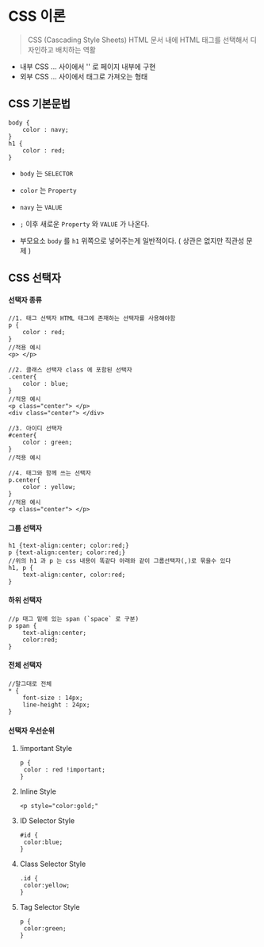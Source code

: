 # CSS 이론

> CSS (Cascading Style Sheets)
> HTML 문서 내에 HTML 태그를 선택해서 디자인하고 배치하는 역활

* 내부 CSS <head>...</head> 사이에서 '<style>...</style>' 로 페이지 내부에 구현
* 외부 CSS <head>...</head> 사이에서 <link> 태그로 가져오는 형태



## CSS 기본문법

```
body {
	color : navy;
}
h1 {
	color : red;
}
```



* `body` 는 `SELECTOR`

* `color` 는 `Property`
* `navy` 는 `VALUE`

* `;` 이후 새로운 `Property` 와 `VALUE` 가 나온다.
* 부모요소 `body` 를 `h1` 위쪽으로 넣어주는게 일반적이다. ( 상관은 없지만 직관성 문제 )



## CSS 선택자

#### 선택자 종류

```
//1. 태그 선택자 HTML 태그에 존재하는 선택자를 사용해야함
p {
	color : red;
}
//적용 예시
<p> </p>

//2. 클래스 선택자 class 에 포함된 선택자
.center{
	color : blue;
}
//적용 예시
<p class="center"> </p>
<div class="center"> </div>

//3. 아이디 선택자
#center{
	color : green;
}
//적용 예시

//4. 태그와 함께 쓰는 선택자
p.center{
	color : yellow;
}
//적용 예시
<p class="center"> </p>
```



#### 그룹 선택자

```
h1 {text-align:center; color:red;}
p {text-align:center; color:red;}
//위의 h1 과 p 는 css 내용이 똑같다 아래와 같이 그룹선택자(,)로 묶을수 있다
h1, p {
	text-align:center, color:red;
}
```



#### 하위 선택자

````
//p 태그 밑에 있는 span (`space` 로 구분) 
p span {
	text-align:center;
	color:red;
}
````



#### 전체 선택자

````
//말그대로 전체
* {
	font-size : 14px; 
	line-height : 24px;
}
````



#### 선택자 우선순위

1. !important Style

   ```
   p {
   	color : red !important;
   }
   ```

2. Inline Style

   ```
   <p style="color:gold;"
   ```

3. ID Selector Style

   ```
   #id {
   	color:blue;
   }
   ```

4. Class Selector Style

   ```
   .id {
   	color:yellow;
   }
   ```

5. Tag Selector Style 

   ```
   p {
   	color:green;
   }
   ```

   